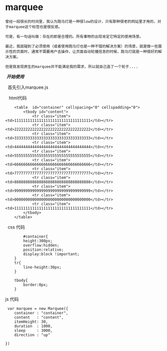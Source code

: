 # marquee
    曾经一段很长的时间里，我认为跑马灯是一种很low的设计，只有那种很老的网站里才用的，对于marquee这个标签也是很反感。
	
    可是，有一句话叫做：存在的即是合理的。所有事物的出现肯定它特定的使用场景。
	
    最近，我就碰到了必须使用（或者使用跑马灯也是一种不错的解决方案）的场景，就是做一些展示性的页面时，通常不需要用户去操作，让页面自动轮播信息的时候，跑马灯就是一种很好的解决方案。

    但是我发现原生的marquee并不能满足我的需求，所以就自己造了一个轮子....
  
  
  ***开始使用***
  
    首先引入marquee.js
    
    html代码
```
	<table  id="container" cellspacing="0" cellspadding="0">
		<tbody id="content">
			<tr class="item"><td>1111111111111111111111111111111111</td></tr>
			<tr class="item"><td>2222222222222222222222222222222222</td></tr>
			<tr class="item"><td>3333333333333333333333333333333333</td></tr>
			<tr class="item"><td>4444444444444444444444444444444444</td></tr>
			<tr class="item"><td>5555555555555555555555555555555555</td></tr>
			<tr class="item"><td>6666666666666666666666666666666666</td></tr>
			<tr class="item"><td>7777777777777777777777777777777777</td></tr>
			<tr class="item"><td>8888888888888888888888888888888888</td></tr>
			<tr class="item"><td>9999999999999999999999999999999999</td></tr>
			<tr class="item"><td>0000000000000000000000000000000000</td></tr>
			<tr class="item"><td>1111111111111111111111111111111111</td></tr>
		</tbody>
	</table>
```
    css 代码
```
    	#container{
		height:300px;
		overflow:hidden;
		position:relative;
		display:block !important;
	}
	tr{
		line-height:30px;
	}

	tbody{
		border:0px;
	}
```
 js 代码
```
 var marquee = new Marquee({
	container : "container",
	content   : "content",
	itemHeight: 30,
	duration  : 1000,
	sleep	  : 3000,
	direction : "up"

})
```
